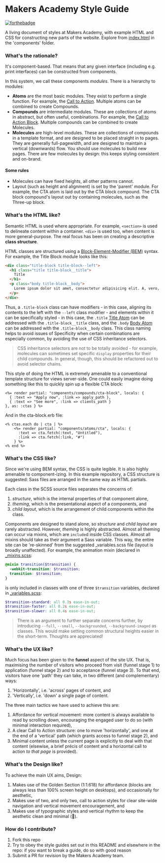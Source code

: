 # Makers Academy Style Guide

[![forthebadge](http://forthebadge.com/images/badges/powered-by-electricity.svg)](https://www.google.co.uk/search?q=electricity&source=lnms&tbm=isch&sa=X&ei=zmk6VdqmC--P7AbrsoHgCA&ved=0CAcQ_AUoAQ&biw=1440&bih=805#imgrc=_)

A living document of styles at Makers Academy, with example HTML and CSS for constructing new parts of the website. Explore from [index.html](components/index.html) in the 'components' folder.

### What's the rationale?

It's component-based. That means that any given interface (including e.g. print interfaces) can be constructed from components.

In this system, we call these components _modules_. There is a hierarchy to modules:

- **Atoms** are the most basic modules. They exist to perform a single function. For example, the [Call to Action](components/components/atoms/cta.html). Multiple atoms can be combined to create Compounds.
- **Compounds** are intermediate modules. These are collections of atoms in abstract, but often useful, combinations. For example, the [Call to Action Block](components/components/compounds/cta-block.html). Multiple compounds can be combined to create Molecules.
- **Molecules** are high-level modules. These are collections of compounds in a template format, and are designed to be placed straight in to pages. They are generally full-pagewidth, and are designed to maintain a vertical (downwards) flow. You should use molecules to build new pages. There are few molecules by design: this keeps styling consistent and on-brand.

#### Some rules
- Molecules can have fixed heights, all other patterns cannot.
- Layout (such as height and alignment) is set by the 'parent' module. For example, the CTA atom is laid out by the CTA block compound. The CTA block compound's layout out by containing molecules, such as the Three-up block.

### What's the HTML like?

Semantic HTML is used where appropriate. For example, `<section>` is used to delineate content within a container. `<div>` is used too, when content is more general-purpose. The real focus has been on creating a descriptive **class structure**.

HTML classes are structured using a [Block-Element-Modifier (BEM)](http://csswizardry.com/2013/01/mindbemding-getting-your-head-round-bem-syntax/) syntax. For example, the Title Block module looks like this:

```html
<div class="title-block title-block--left">
  <h1 class="title title-block__title">
    Title
  </h1>
  <p class="body title-block__body">
    Lorem ipsum dolor sit amet, consectetur adipisicing elit. A, vero, repudiandae.
  </p>
</div>
```

Thus, a `.title-block` class can have modifiers - in this case, aligning its contents to the left with the `--left` class modifier - and elements within it can be specifically styled - in this case, the `.title` [Title Atom](components/components/atoms/title.html) can be addressed with the `.title-block__title` class, and the `.body` [Body Atom](components/components/atoms/body.html) can be addressed with the `.title-block__body` class. This class naming helps to avoid issues of Specificity when certain combinations are especially common, by avoiding the use of CSS inheritance selectors.

> CSS inheritance selectors are not to be totally avoided - for example, molecules can sometimes set specific `display` properties for their child compounds. In general, though, this should be refactored out to avoid selector chains.

This style of doing the HTML is extremely amenable to a conventional template structure for views server-side. One could easily imagine doing something like this to quickly spin up a flexible CTA block:

```erb
<%= render partial: "components/compounds/cta-block", locals: { 
  { :text => "Apply now", :link => apply_path }, 
  { :text => "See more", :link => clients_path } 
}, as: :ctas } %>
```

And in the cta-block.erb file:

```erb
<% ctas.each do | cta | %>
    <%= render partial: "components/atoms/cta", locals: { 
      :text => cta.fetch(:text, "Untitled"), 
      :link => cta.fetch(:link, "#") 
    } %>
<% end %>
```

### What's the CSS like?

Since we're using BEM syntax, the CSS is quite legible. It is also highly amenable to component-izing. In this example repository, a CSS structure is suggested: Sass files are arranged in the same way as HTML partials.

Each class in the SCSS source files separates the concerns of:

1. _structure_, which is the internal properties of that component alone,
2. _theming_, which is the presentational aspect of a components, and
3. _child layout_, which is the arrangement of child components within the class.

Components are designed to stand alone, so _structure_ and _child layout_ are rarely abstracted. However, _theming_ is highly abstracted. Almost all theming can occur via mixins, which are `include`d inside CSS classes. Almost all mixins should take as their argument a Sass variable. This way, the entire site can be 're-skinned' from the suggested _variables.scss file (layout is broadly unaffected). For example, the animation mixin (declared in [_mixins.scss](components/sass/_mixins.scss):

```scss
@mixin transition($transition) {
  -webkit-transition: $transition;
  transition: $transition;
}
```

is only included in classes with one of three `$transition` variables, declared in [_variables.scss](components/sass/_variables.scss):

```scss
$transition-standard: all 0.3s ease-in-out;
$transition-faster: all 0.2s ease-in-out;
$transition-slower: all 0.4s ease-in-out;
```

> There is an argument to further separate concerns further, by introducing `--full`, `--small`, `--backgrounded`, `--background-imaged` as classes. This would make setting common structural heights easier in the short-term. Thoughts are appreciated!

### What's the UX like?

Much focus has been given to the **funnel** aspect of the site UX. That is, maximising the number of visitors who proceed from visit (funnel stage 1) to application (funnel stage 2) and to acceptance (funnel stage 3). To that end, visitors have one 'path' they can take, in two different (and complementary) ways:

1. 'Horizontally', i.e. 'across' pages of content, and
2. 'Vertically', i.e. 'down' a single page of content.

The three main tactics we have used to achieve this are:

1. Affordance for vertical movement: more content is always available to read by scrolling down, encouraging the engaged user to do so (with minimal interaction required),
2. A clear Call to Action structure: one to move 'horizontally', and one at the end of a 'vertical' path (which grants access to funnel stage 2), and
3. Minimal content unless the current page is explicitly to deal with that content (elsewise, a brief précis of content and a horizontal call to action _to that page_ is provided).

### What's the Design like?

To achieve the main UX aims, Design:

1. Makes use of the Golden Section (1:1.618) for affordance (blocks are always less than 100% screen height on desktops), and occasionally for aesthetic,
2. Makes use of two, and only two, call to action styles for clear site-wide navigation and vertical movement encouragement, and
3. Makes use of typographic styles and vertical rhythm to keep the aesthetic clean and minimal (:construction:).

### How do I contribute?

1. Fork this repo
2. Try to obey the style guides set out in this README and elsewhere in the repo: if you want to break a guide, do so with good reason
3. Submit a PR for revision by the Makers Academy team.
